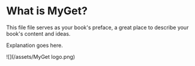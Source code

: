 # What is MyGet?

This file file serves as your book's preface, a great place to describe your book's content and ideas.

Explanation goes here.

![](/assets/MyGet logo.png)

